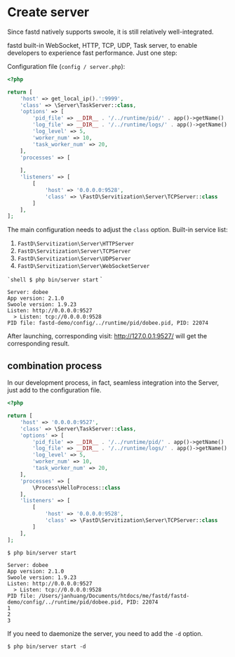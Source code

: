 # Create server

Since fastd natively supports swoole, it is still relatively well-integrated.

fastd built-in WebSocket, HTTP, TCP, UDP, Task server, to enable developers to experience fast performance. Just one step:

Configuration file (`config / server.php`):

```php
<?php

return [
    'host' => get_local_ip().':9999',
    'class' => \Server\TaskServer::class,
    'options' => [
        'pid_file' => __DIR__ . '/../runtime/pid/' . app()->getName() . '.pid',
        'log_file' => __DIR__ . '/../runtime/logs/' . app()->getName() . '.pid',
        'log_level' => 5,
        'worker_num' => 10,
        'task_worker_num' => 20,
    ],
    'processes' => [
        
    ],
    'listeners' => [
        [
            'host' => '0.0.0.0:9528',
            'class' => \FastD\Servitization\Server\TCPServer::class
        ]
    ],
];
```

The main configuration needs to adjust the `class` option. Built-in service list:

1. `FastD\Servitization\Server\HTTPServer`
2. `FastD\Servitization\Server\TCPServer`
3. `FastD\Servitization\Server\UDPServer`
4. `FastD\Servitization\Server\WebSocketServer`

`` `shell
$ php bin/server start
`` `

```text
Server: dobee
App version: 2.1.0
Swoole version: 1.9.23
Listen: http://0.0.0.0:9527
  > Listen: tcp://0.0.0.0:9528
PID file: fastd-demo/config/../runtime/pid/dobee.pid, PID: 22074
```

After launching, corresponding visit: http://127.0.0.1:9527/ will get the corresponding result.

## combination process

In our development process, in fact, seamless integration into the Server, just add to the configuration file.

```php
<?php

return [
    'host' => '0.0.0.0:9527',
    'class' => \Server\TaskServer::class,
    'options' => [
        'pid_file' => __DIR__ . '/../runtime/pid/' . app()->getName() . '.pid',
        'log_file' => __DIR__ . '/../runtime/logs/' . app()->getName() . '.pid',
        'log_level' => 5,
        'worker_num' => 10,
        'task_worker_num' => 20,
    ],
    'processes' => [
        \Process\HelloProcess::class
    ],
    'listeners' => [
        [
            'host' => '0.0.0.0:9528',
            'class' => \FastD\Servitization\Server\TCPServer::class
        ]
    ],
];
```

```shell
$ php bin/server start
```

```text
Server: dobee
App version: 2.1.0
Swoole version: 1.9.23
Listen: http://0.0.0.0:9527
  > Listen: tcp://0.0.0.0:9528
PID file: /Users/janhuang/Documents/htdocs/me/fastd/fastd-demo/config/../runtime/pid/dobee.pid, PID: 22074
1
2
3
```

If you need to daemonize the server, you need to add the `-d` option.

```shell
$ php bin/server start -d 
```